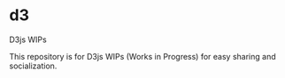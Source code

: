 d3
==

D3js WIPs

This repository is for D3js WIPs (Works in Progress) for easy sharing and socialization.

